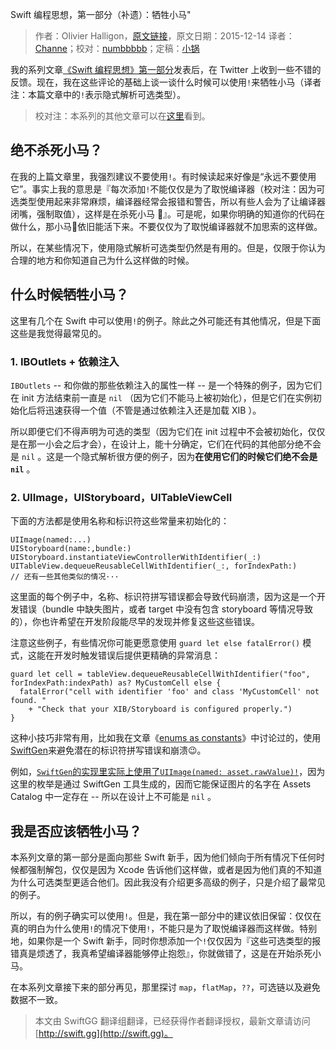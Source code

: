 Swift 编程思想，第一部分（补遗）：牺牲小马"

> 作者：Olivier Halligon，[原文链接](http://alisoftware.github.io/swift/2015/09/14/thinking-in-swift-1-addendum/)，原文日期：2015-12-14
> 译者：[Channe](undefined)；校对：[numbbbbb](http://numbbbbb.com/)；定稿：[小锅](http://www.swiftyper.com)
  








我的系列文章[《Swift 编程思想》第一部分](http://swift.gg/2015/09/29/thinking-in-swift-1/)发表后，在 Twitter 上收到一些不错的反馈。现在，我在这些评论的基础上谈一谈什么时候可以使用`!`来牺牲小马（译者注：本篇文章中的`!`表示隐式解析可选类型）。



> 校对注：本系列的其他文章可以在[这里](http://swift.gg/tags/Crunchy-Development/)看到。

## 绝不杀死小马？

在我的上篇文章里，我强烈建议不要使用`!`。有时候读起来好像是“永远不要使用它”。事实上我的意思是『每次添加`!`不能仅仅是为了取悦编译器（校对注：因为可选类型使用起来非常麻烦，编译器经常会报错和警告，所以有些人会为了让编译器闭嘴，强制取值），这样是在杀死小马 🐴』。可是呢，如果你明确的知道你的代码在做什么，那小马🐴依旧能活下来。不要仅仅为了取悦编译器就不加思索的这样做。

所以，在某些情况下，使用隐式解析可选类型仍然是有用的。但是，仅限于你认为合理的地方和你知道自己为什么这样做的时候。

## 什么时候牺牲小马？
这里有几个在 Swift 中可以使用`!`的例子。除此之外可能还有其他情况，但是下面这些是我觉得最常见的。

### 1. IBOutlets + 依赖注入

`IBOutlets` -- 和你做的那些依赖注入的属性一样 -- 是一个特殊的例子，因为它们在 init 方法结束前一直是 `nil` （因为它们不能马上被初始化），但是它们在实例初始化后将迅速获得一个值（不管是通过依赖注入还是加载 XIB ）。

所以即便它们不得声明为可选的类型（因为它们在 init 过程中不会被初始化，仅仅是在那一小会之后才会），在设计上，能十分确定，它们在代码的其他部分绝不会是 `nil` 。这是一个隐式解析很方便的例子，因为**在使用它们的时候它们绝不会是 `nil`** 。

### 2. UIImage，UIStoryboard，UITableViewCell

下面的方法都是使用名称和标识符这些常量来初始化的：

    
    UIImage(named:...)
    UIStoryboard(name:,bundle:)
    UIStoryboard.instantiateViewControllerWithIdentifier(_:)
    UITableView.dequeueReusableCellWithIdentifier(_:, forIndexPath:)
    // 还有一些其他类似的情况···

这里面的每个例子中，名称、标识符拼写错误都会导致代码崩溃，因为这是一个开发错误（bundle 中缺失图片，或者 target 中没有包含 storyboard 等情况导致的），你也许希望在开发阶段能尽早的发现并修复这些这些错误。

注意这些例子，有些情况你可能更愿意使用 `guard let else fatalError()` 模式，这能在开发时触发错误后提供更精确的异常消息：

    
    guard let cell = tableView.dequeueReusableCellWithIdentifier("foo", forIndexPath:indexPath) as? MyCustomCell else {
      fatalError("cell with identifier 'foo' and class 'MyCustomCell' not found. "
        + "Check that your XIB/Storyboard is configured properly.")
    }

这种小技巧非常有用，比如我在文章《[enums as constants](http://alisoftware.github.io/swift/enum/constants/2015/07/19/enums-as-constants/)》中讨论过的，使用[SwiftGen](https://github.com/AliSoftware/SwiftGen)来避免潜在的标识符拼写错误和崩溃😉。

例如，[`SwiftGen`的实现里实际上使用了`UIImage(named: asset.rawValue)!`](https://github.com/AliSoftware/SwiftGen#generated-code)，因为这里的枚举是通过 SwiftGen 工具生成的，因而它能保证图片的名字在 Assets Catalog 中一定存在 -- 所以在设计上不可能是 `nil` 。

## 我是否应该牺牲小马？

本系列文章的第一部分是面向那些 Swift 新手，因为他们倾向于所有情况下任何时候都强制解包，仅仅是因为 Xcode 告诉他们这样做，或者是因为他们真的不知道为什么可选类型更适合他们。因此我没有介绍更多高级的例子，只是介绍了最常见的例子。

所以，有的例子确实可以使用`!`。但是，我在第一部分中的建议依旧保留：仅仅在真的明白为什么使用`!`的情况下使用`!`，不能只是为了取悦编译器而这样做。特别地，如果你是一个 Swift 新手，同时你想添加一个`!`仅仅因为『这些可选类型的报错真是烦透了，我真希望编译器能够停止抱怨』，你就做错了，这是在开始杀死小马。

在本系列文章接下来的部分再见，那里探讨 `map`，`flatMap`，`??`，可选链以及避免数据不一致。
> 本文由 SwiftGG 翻译组翻译，已经获得作者翻译授权，最新文章请访问 [http://swift.gg](http://swift.gg)。